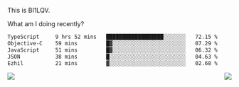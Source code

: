 This is BI1LQV.

What am I doing recently?

<!--START_SECTION:waka-->

```txt
TypeScript     9 hrs 52 mins   ██████████████████░░░░░░░   72.15 %
Objective-C    59 mins         █▓░░░░░░░░░░░░░░░░░░░░░░░   07.29 %
JavaScript     51 mins         █▓░░░░░░░░░░░░░░░░░░░░░░░   06.32 %
JSON           38 mins         █░░░░░░░░░░░░░░░░░░░░░░░░   04.63 %
Ezhil          21 mins         ▓░░░░░░░░░░░░░░░░░░░░░░░░   02.68 %
```

<!--END_SECTION:waka-->
<img align="right" src="https://github-readme-stats.vercel.app/api?username=bi1lqv&show_icons=true&count_private=true">

<img src="https://metrics.lecoq.io/bi1lqv?template=classic&base.activity=0&base.community=0&base.repositories=0&base.metadata=0&isocalendar=1&base=header%2C%20activity%2C%20community%2C%20repositories%2C%20metadata&base.indepth=false&base.hireable=false&isocalendar=false&isocalendar.duration=full-year&config.timezone=Asia%2FShanghai">
